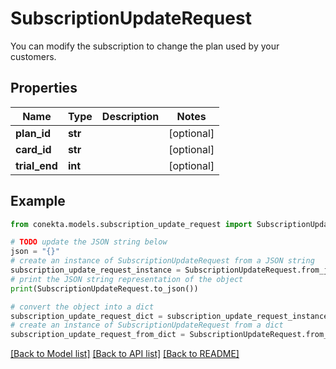 # SubscriptionUpdateRequest

You can modify the subscription to change the plan used by your customers.

## Properties

Name | Type | Description | Notes
------------ | ------------- | ------------- | -------------
**plan_id** | **str** |  | [optional] 
**card_id** | **str** |  | [optional] 
**trial_end** | **int** |  | [optional] 

## Example

```python
from conekta.models.subscription_update_request import SubscriptionUpdateRequest

# TODO update the JSON string below
json = "{}"
# create an instance of SubscriptionUpdateRequest from a JSON string
subscription_update_request_instance = SubscriptionUpdateRequest.from_json(json)
# print the JSON string representation of the object
print(SubscriptionUpdateRequest.to_json())

# convert the object into a dict
subscription_update_request_dict = subscription_update_request_instance.to_dict()
# create an instance of SubscriptionUpdateRequest from a dict
subscription_update_request_from_dict = SubscriptionUpdateRequest.from_dict(subscription_update_request_dict)
```
[[Back to Model list]](../README.md#documentation-for-models) [[Back to API list]](../README.md#documentation-for-api-endpoints) [[Back to README]](../README.md)



